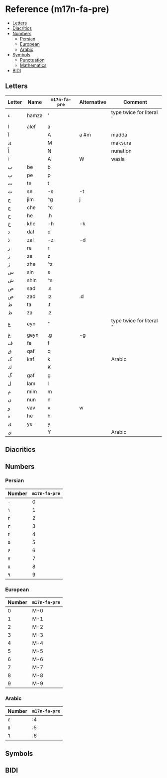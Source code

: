 # Reference (m17n-fa-pre)

<!-- START doctoc generated TOC please keep comment here to allow auto update -->
<!-- DON'T EDIT THIS SECTION, INSTEAD RE-RUN doctoc TO UPDATE -->


- [Letters](#letters)
- [Diacritics](#diacritics)
- [Numbers](#numbers)
  - [Persian](#persian)
  - [European](#european)
  - [Arabic](#arabic)
- [Symbols](#symbols)
  - [Punctuation](#punctuation)
  - [Mathematics](#mathematics)
- [BIDI](#bidi)
<!-- END doctoc generated TOC please keep comment here to allow auto update -->



## Letters

| Letter | Name  | `m17n-fa-pre` | Alternative | Comment                  |
|--------|-------|---------------|-------------|--------------------------|
| ء      | hamza | '             |             | type twice for literal ' |
| ا      | alef  | a             |             |                          |
| آ      |       | A             | a #m        | madda                    |
| ى      |       | M             |             | maksura                  |
| اً      |       | N             |             | nunation                 |
| ٱ      |       | A             | W           | wasla                    |
| ب      | be    | b             |             |                          |
| پ      | pe    | p             |             |                          |
| ت      | te    | t             |             |                          |
| ث      | se    | -s            | -t          |                          |
| ج      | jim   | ^g            | j           |                          |
| چ      | che   | ^c            |             |                          |
| ح      | he    | .h            |             |                          |
| خ      | khe   | -h            | -k          |                          |
| د      | dal   | d             |             |                          |
| ذ      | zal   | -z            | -d          |                          |
| ر      | re    | r             |             |                          |
| ز      | ze    | z             |             |                          |
| ژ      | zhe   | ^z            |             |                          |
| س      | sin   | s             |             |                          |
| ش      | shin  | ^s            |             |                          |
| ص      | sad   | .s            |             |                          |
| ض      | zad   | :z            | .d          |                          |
| ط      | ta    | .t            |             |                          |
| ظ      | za    | .z            |             |                          |
| ع      | eyn   | "             |             | type twice for literal " |
| غ      | geyn  | .g            | -g          |                          |
| ف      | fe    | f             |             |                          |
| ق      | qaf   | q             |             |                          |
| ک      | kaf   | k             |             | Arabic                   |
| ك      |       | K             |             |                          |
| گ      | gaf   | g             |             |                          |
| ل      | lam   | l             |             |                          |
| م      | mim   | m             |             |                          |
| ن      | nun   | n             |             |                          |
| و      | vav   | v             | w           |                          |
| ه      | he    | h             |             |                          |
| ی      | ye    | y             |             |                          |
| ي      |       | Y             |             | Arabic                   |

## Diacritics

## Numbers

### Persian

| Number | `m17n-fa-pre` |
|--------|---------------|
| ۰      | 0             |
| ۱      | 1             |
| ۲      | 2             |
| ۳      | 3             |
| ۴      | 4             |
| ۵      | 5             |
| ۶      | 6             |
| ۷      | 7             |
| ۸      | 8             |
| ۹      | 9             |

### European

| Number | `m17n-fa-pre` |
|--------|---------------|
| 0      | M-0           |
| 1      | M-1           |
| 2      | M-2           |
| 3      | M-3           |
| 4      | M-4           |
| 5      | M-5           |
| 6      | M-6           |
| 7      | M-7           |
| 8      | M-8           |
| 9      | M-9           |

### Arabic

| Number | `m17n-fa-pre` |
|--------|---------------|
| ٤      | :4            |
| ٥      | :5            |
| ٦      | :6            |

## Symbols

## BIDI
